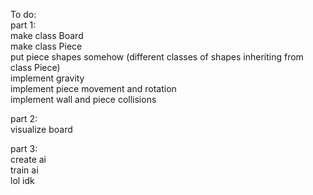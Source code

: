 To do:  
part 1:  
make class Board  
make class Piece  
put piece shapes somehow (different classes of shapes inheriting from class Piece)  
implement gravity  
implement piece movement and rotation  
implement wall and piece collisions  

part 2:  
visualize board  

part 3:  
create ai  
train ai  
lol idk  